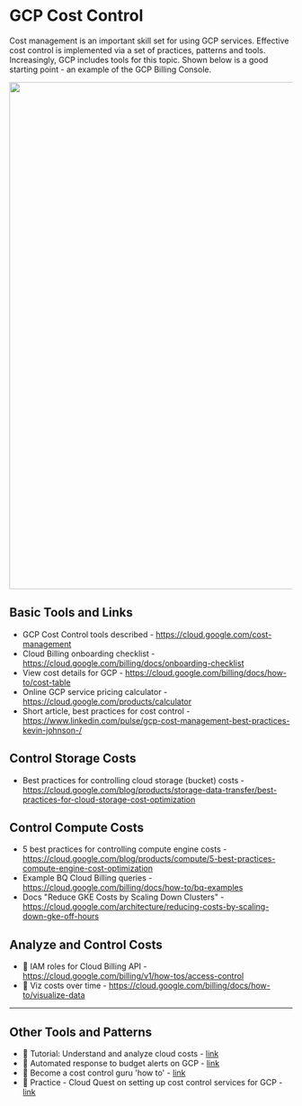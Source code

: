 # GCP Cost Control

Cost management is an important skill set for using GCP services. Effective cost control is implemented via a set of practices, patterns and tools.  Increasingly, GCP includes tools for this topic.  Shown below is a good starting point - an example of the GCP Billing Console.

<img src="https://github.com/lynnlangit/gcp-essentials/blob/master/7_sample_data/images/gcp-billing.png" width=900>

## Basic Tools and Links

- GCP Cost Control tools described - https://cloud.google.com/cost-management
- Cloud Billing onboarding checklist - https://cloud.google.com/billing/docs/onboarding-checklist
- View cost details for GCP - https://cloud.google.com/billing/docs/how-to/cost-table
- Online GCP service pricing calculator - https://cloud.google.com/products/calculator
- Short article, best practices for cost control - https://www.linkedin.com/pulse/gcp-cost-management-best-practices-kevin-johnson-/

## Control Storage Costs
- Best practices for controlling cloud storage (bucket) costs - https://cloud.google.com/blog/products/storage-data-transfer/best-practices-for-cloud-storage-cost-optimization

## Control Compute Costs

- 5 best practices for controlling compute engine costs - https://cloud.google.com/blog/products/compute/5-best-practices-compute-engine-cost-optimization
- Example BQ Cloud Billing queries - https://cloud.google.com/billing/docs/how-to/bq-examples
- Docs "Reduce GKE Costs by Scaling Down Clusters" - https://cloud.google.com/architecture/reducing-costs-by-scaling-down-gke-off-hours

## Analyze and Control Costs

- 🔑 IAM roles for Cloud Billing API - https://cloud.google.com/billing/v1/how-tos/access-control
- 👀 Viz costs over time - https://cloud.google.com/billing/docs/how-to/visualize-data

----

## Other Tools and Patterns

- :muscle: Tutorial: Understand and analyze cloud costs - [link](https://cloud.google.com/blog/topics/developers-practitioners/understanding-and-analyzing-your-google-cloud-costs)
- 📘 Automated response to budget alerts on GCP - [link](https://cloud.google.com/billing/docs/how-to/notify)
- 📖 Become a cost control guru 'how to' - [link](https://gcloud.devoteam.com/blog/how-to-become-a-cloud-cost-control-guru-on-gcp/)
- :muscle: Practice - Cloud Quest on setting up cost control services for GCP - [link](https://www.cloudskillsboost.google/quests/97)
